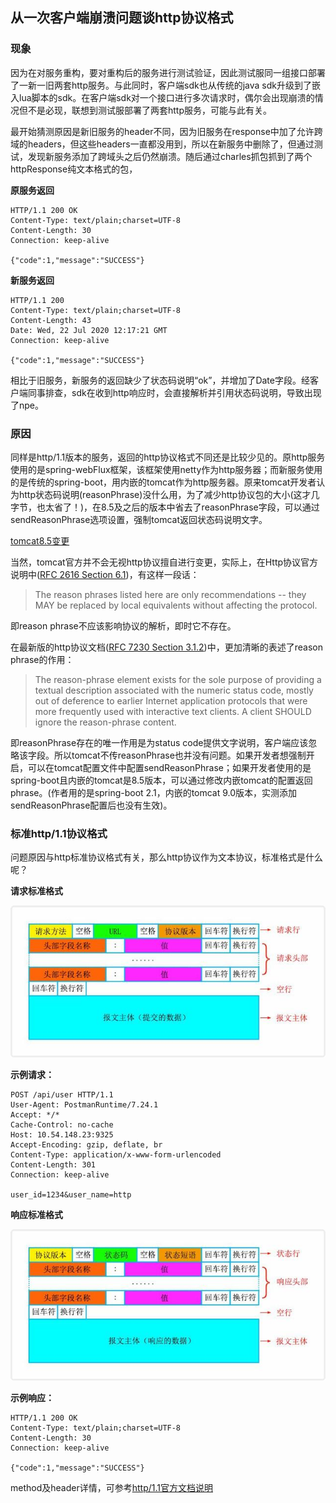 ## 从一次客户端崩溃问题谈http协议格式

### 现象

因为在对服务重构，要对重构后的服务进行测试验证，因此测试服同一组接口部署了一新一旧两套http服务。与此同时，客户端sdk也从传统的java sdk升级到了嵌入lua脚本的sdk。在客户端sdk对一个接口进行多次请求时，偶尔会出现崩溃的情况但不是必现，联想到测试服部署了两套http服务，可能与此有关。

最开始猜测原因是新旧服务的header不同，因为旧服务在response中加了允许跨域的headers，但这些headers一直都没用到，所以在新服务中删除了，但通过测试，发现新服务添加了跨域头之后仍然崩溃。随后通过charles抓包抓到了两个httpResponse纯文本格式的包，

**原服务返回**

```
HTTP/1.1 200 OK
Content-Type: text/plain;charset=UTF-8
Content-Length: 30
Connection: keep-alive

{"code":1,"message":"SUCCESS"}
```

**新服务返回**

```
HTTP/1.1 200 
Content-Type: text/plain;charset=UTF-8
Content-Length: 43
Date: Wed, 22 Jul 2020 12:17:21 GMT
Connection: keep-alive

{"code":1,"message":"SUCCESS"}
```

相比于旧服务，新服务的返回缺少了状态码说明“ok”，并增加了Date字段。经客户端同事排查，sdk在收到http响应时，会直接解析并引用状态码说明，导致出现了npe。

### 原因

同样是http/1.1版本的服务，返回的http协议格式不同还是比较少见的。原http服务使用的是spring-webFlux框架，该框架使用netty作为http服务器；而新服务使用的是传统的spring-boot，用内嵌的tomcat作为http服务器。原来tomcat开发者认为http状态码说明(reasonPhrase)没什么用，为了减少http协议包的大小(这才几字节，也太省了！)，在8.5及之后的版本中省去了reasonPhrase字段，可以通过sendReasonPhrase选项设置，强制tomcat返回状态码说明文字。

[tomcat8.5变更](https://tomcat.apache.org/migration-85.html#HTTP_connector_changes)

当然，tomcat官方并不会无视http协议擅自进行变更，实际上，在Http协议官方说明中([RFC 2616 Section 6.1](https://tools.ietf.org/html/rfc2616#section-6.1))，有这样一段话：

>The reason phrases listed here are only recommendations -- they MAY be replaced by local equivalents without affecting the protocol.

即reason phrase不应该影响协议的解析，即时它不存在。

在最新版的http协议文档([RFC 7230 Section 3.1.2](https://tools.ietf.org/html/rfc7230#section-3.1.2))中，更加清晰的表述了reason phrase的作用：

>The reason-phrase element exists for the sole purpose of providing a textual description associated with the numeric status code, mostly out of deference to earlier Internet application protocols that were more frequently used with interactive text clients. A client SHOULD ignore the reason-phrase content.

即reasonPhrase存在的唯一作用是为status code提供文字说明，客户端应该忽略该字段。所以tomcat不传reasonPhrase也并没有问题。如果开发者想强制开启，可以在tomcat配置文件中配置sendReasonPhrase；如果开发者使用的是spring-boot且内嵌的tomcat是8.5版本，可以通过修改内嵌tomcat的配置返回phrase。(作者用的是spring-boot 2.1，内嵌的tomcat 9.0版本，实测添加sendReasonPhrase配置后也没有生效)。

### 标准http/1.1协议格式

问题原因与http标准协议格式有关，那么http协议作为文本协议，标准格式是什么呢？

**请求标准格式**

![](http请求格式.jpeg)

**示例请求：**

```
POST /api/user HTTP/1.1
User-Agent: PostmanRuntime/7.24.1
Accept: */*
Cache-Control: no-cache
Host: 10.54.148.23:9325
Accept-Encoding: gzip, deflate, br
Content-Type: application/x-www-form-urlencoded
Content-Length: 301
Connection: keep-alive

user_id=1234&user_name=http
```

**响应标准格式**

![](http响应格式.jpeg)

**示例响应：**

```
HTTP/1.1 200 OK
Content-Type: text/plain;charset=UTF-8
Content-Length: 30
Connection: keep-alive

{"code":1,"message":"SUCCESS"}
```

method及header详情，可参考[http/1.1官方文档说明](https://tools.ietf.org/html/rfc7231)
